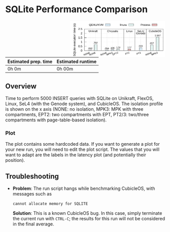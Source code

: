# SQLite Performance Comparison

<img align="right" src="fig-10_sqlite-exec-time.svg" width="300" />

| Estimated prep. time | Estimated runtime |
| -------------------- | ----------------- |
| 0h 0m                | 0h 00m            |

## Overview

Time to perform 5000 INSERT queries with SQLite on Unikraft, FlexOS, Linux, SeL4
(with the Genode system), and CubicleOS. The isolation profile is shown on the x
axis (NONE: no isolation, MPK3: MPK with three compartments, EPT2: two
compartments with EPT, PT2/3: two/three compartments with page-table-based
isolation).

### Plot

The plot contains some hardcoded data. If you want to generate a plot
for your new run, you will need to edit the plot script. The values that you
will want to adapt are the labels in the latency plot (and potentially their
position).

## Troubleshooting

- **Problem**: The run script hangs while benchmarking CubicleOS, with messages
  such as
   ```
   cannot allocate memory for SQLITE
   ```

  **Solution**: This is a known CubicleOS bug. In this case, simply terminate the
  current run with `CTRL-C`; the results for this run will not be considered in the
  final average.
